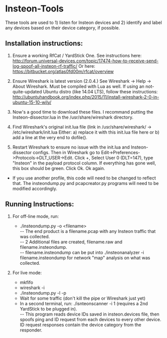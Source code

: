 # Insteon-Tools

These tools are used to 1) listen for Insteon devices and 2) identify and label any devices based on their device category, if possible.

## Installation instructions:
1) Ensure a working RfCat / YardStick One. See instructions here: http://forum.universal-devices.com/topic/17474-how-to-receive-send-log-spoof-all-insteon-rf-traffic/ 
Or here: https://bitbucket.org/atlas0fd00m/rfcat/overview

2) Ensure Wireshark is latest version (2.0.4.) See Wireshark -> Help -> About Wireshark. Must be compiled with Lua as well. If using an not-quite-updated Ubuntu distro (like 14.04 LTS), follow these instructions: http://ubuntuhandbook.org/index.php/2015/11/install-wireshark-2-0-in-ubuntu-15-10-wily/

3) Now's a good time to download these files. I recommand putting the Insteon-dissector.lua in the /usr/share/wireshark directory. 

4) Find Wireshark's original init.lua file (link in /usr/share/wireshark/ -> /etc/wireshark/init.lua 
   Either: a) replace it with this init.lua file here or 
           b) add a line at the very end to dofile(<path to Insteon-dissector.lua>).
           
5) Restart Wireshark to ensure no issue with the init.lua and Insteon-dissector configs. Then in Wireshark go to  Edit->Preferences->Protocols->DLT_USER->Edit. Click +, Select User 0 (DLT=147), type "Insteon" in the payload protocol column. If everything has gone well, this box should be green. Click Ok. Ok again.<br>
- If you use another profile, this code will need to be changed to reflect that. The insteondump.py and pcapcreator.py       programs will need to be modified accordingly.

## Running Instructions:
1) For off-line mode, run:<br>
     - ./insteondump.py -o \<filename\>  <br>
     -- The end product is a filename.pcap with any Insteon traffic that was collected.<br>
     -- 2 Additional files are created, filename.raw and filename.insteondump. <br>
     -- filename.insteondump can be put into ./insteonanalyzer -i filename.insteondump for network "map" analysis on what     was collected.

2) For live mode:<br>
     - mkfifo <pipename><br>
     - wireshark -i <pipename><br>
     - ./insteondump.py -l -p <pipename><br>
     - Wait for some traffic (don't kill the pipe or Wireshark just yet)<br>
     - In a second terminal, run: ./isnteonscanner -i 1 (requires a 2nd YardStick to be plugged in). <br>
        -- This program reads device IDs saved in insteon.devices file, then spoofs ping and ID request from each devices     to every other device. ID request responses contain the device category from the responder.

